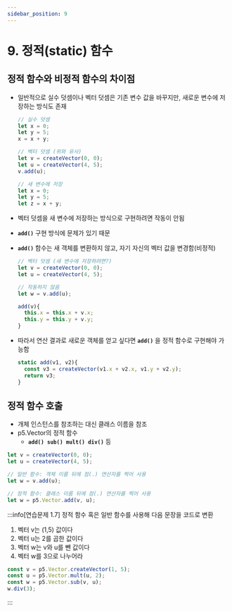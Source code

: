 ```yaml
---
sidebar_position: 9
---
```


# 9. 정적(static) 함수

## 정적 함수와 비정적 함수의 차이점

- 일반적으로 실수 덧셈이나 벡터 덧셈은 기존 변수 값을 바꾸지만, 새로운 변수에 저장하는 방식도 존재

  ```js
  // 실수 덧셈
  let x = 0;
  let y = 5;
  x = x + y;

  // 벡터 덧셈 (위와 유사)
  let v = createVector(0, 0);
  let u = createVector(4, 5);
  v.add(u);

  // 새 변수에 저장
  let x = 0;
  let y = 5;
  let z = x + y;
  ```

- 벡터 덧셈을 새 변수에 저장하는 방식으로 구현하려면 작동이 안됨
- **`add()`** 구현 방식에 문제가 있기 때문
- **`add()`** 함수는 새 객체를 변환하지 않고, 자기 자신의 벡터 값을 변경함(비정적)

  ```js
  // 벡터 덧셈 (새 변수에 저장하려면?)
  let v = createVector(0, 0);
  let u = createVector(4, 5);

  // 작동하지 않음
  let w = v.add(u);

  add(v){
    this.x = this.x + v.x;
    this.y = this.y + v.y;
  }
  ```

- 따라서 연산 결과로 새로운 객체를 얻고 싶다면 **`add()`** 을 정적 함수로 구현해야 가능함

  ```js
  static add(v1, v2){
    const v3 = createVector(v1.x + v2.x, v1.y + v2.y);
    return v3;
  }
  ```

## 정적 함수 호출

- 개체 인스턴스를 참조하는 대신 클래스 이름을 참조
- p5.Vector의 정적 함수
  - **`add() sub() mult() div()`** 등

```js
let v = createVector(0, 0);
let u = createVector(4, 5);

// 일반 함수: 객체 이름 뒤에 점(.) 연산자를 찍어 사용
let w = v.add(u);

// 정적 함수: 클래스 이름 뒤에 점(.) 연산자를 찍어 사용
let w = p5.Vector.add(v, u);
```

:::info[연습문제 1.7]
정적 함수 혹은 일반 함수를 사용해 다음 문장을 코드로 변환

1. 벡터 v는 (1,5) 값이다
2. 벡터 u는 2를 곱한 값이다
3. 벡터 w는 v와 u를 뺀 값이다
4. 벡터 w를 3으로 나누어라

```js
const v = p5.Vector.createVector(1, 5);
const u = p5.Vector.mult(u, 2);
const w = p5.Vector.sub(v, u);
w.div(3);
```

:::
